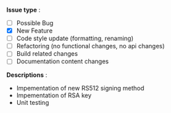 **Issue type** :  

- [ ] Possible Bug
- [x] New Feature
- [ ] Code style update (formatting, renaming)
- [ ] Refactoring (no functional changes, no api changes)
- [ ] Build related changes
- [ ] Documentation content changes

**Descriptions** :  

- Impementation of new RS512 signing method
- Impementation of RSA key
- Unit testing 
